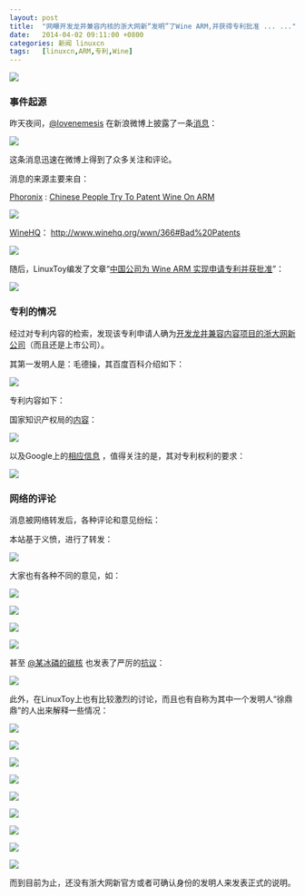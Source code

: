 ```yaml
---
layout: post
title:	"网曝开发龙井兼容内核的浙大网新“发明”了Wine ARM,并获得专利批准 ... ..."
date:	2014-04-02 09:11:00 +0800 
categories:	新闻 linuxcn 
tags:	[linuxcn,ARM,专利,Wine]
---
```



![](/Asserts/Images//attachment/album/201404/02/102303ksv05vpfpk4ssexu.jpg)


### 事件起源


昨天夜间，[@lovenemesis](http://weibo.com/lovenemesis?from=feed&loc=nickname "lovenemesis") 在新浪微博上披露了一条[消息](http://weibo.com/1139341480/ADGZtpLXK)：


![](/Asserts/Images//attachment/album/201404/02/081323mk1f3vlbvat26ls2.png)


这条消息迅速在微博上得到了众多关注和评论。


消息的来源主要来自：


[Phoronix](http://www.phoronix.com/scan.php?page=news_item&px=MTY0ODI) : [Chinese People Try To Patent Wine On ARM](http://www.phoronix.com/scan.php?page=news_item&px=MTY0ODI) 


![](/Asserts/Images//attachment/album/201404/02/081832zlyph6ygpfm6evqe.png)


[WineHQ](http://www.winehq.org/wwn/366#Bad%20Patents)： <http://www.winehq.org/wwn/366#Bad%20Patents>


![](/Asserts/Images//attachment/album/201404/02/081838p77vvz1puhu7qdn7.png)


随后，LinuxToy编发了文章“[中国公司为 Wine ARM 实现申请专利并获批准](https://linuxtoy.org/archives/chinese-applied-patent-about-wine-arm-and-granted.html)”：


![](/Asserts/Images//attachment/album/201404/02/082218tzdd0hj9mdz9xooj.png)


### 专利的情况


经过对专利内容的检索，发现该专利申请人确为[开发龙井兼容内容项目的浙大网新公司](http://www.cnbeta.com/articles/78879.htm)（而且还是上市公司）。


其第一发明人是：毛德操，其百度百科介绍如下：


![](/Asserts/Images//attachment/album/201404/02/083133lqy2udxubaxsd6qz.png)


专利内容如下：


国家知识产权局的[内容](http://211.157.104.87:8080/sipo/zljs/hyjs-yx-new.jsp?recid=CN201110173679.0&leixin=fmzl&title=%D4%DAARM%B4%A6%C0%ED%C6%F7%C9%CF%CA%B5%CF%D6Wine%B9%B9%BD%A8%B9%A4%BE%DF%D2%C6%D6%B2%B5%C4%B7%BD%B7%A8&ipc=G06F9/44(2006.01)I#)：


![](/Asserts/Images//attachment/album/201404/02/083938qt3d3z33rjrfjbx3.png)


以及Google上的[相应信息](https://www.google.com/patents/CN102364433B?cl=zh) ，值得关注的是，其对专利权利的要求：


![](/Asserts/Images//attachment/album/201404/02/084444lfxwswwlbsf1vmwp.png)


 


### 网络的评论


消息被网络转发后，各种评论和意见纷纭：


本站基于义愤，进行了转发：


![](/Asserts/Images//attachment/album/201404/02/083132bzyjlrhe5fs4jdlj.png)


大家也有各种不同的意见，如：


![](/Asserts/Images//attachment/album/201404/02/084929w7zndtot4dcytkte.png)


![](/Asserts/Images//attachment/album/201404/02/084929fvtdstyc9scdk8wn.png)


![](/Asserts/Images//attachment/album/201404/02/084930hwp4qwoepaazaog4.png)


![](/Asserts/Images//attachment/album/201404/02/084931mx7u5u7gd7ud1dnt.png)


甚至 [@某冰磷的碳核](http://weibo.com/easternheart?from=feed&loc=nickname "某冰磷的碳核") 也发表了严厉的[抗议](http://weibo.com/2267509822/ADJ4F59CJ)：


![](/Asserts/Images//attachment/album/201404/02/090737laoskzb2is55oo9z.png)


此外，在LinuxToy上也有比较激烈的讨论，而且也有自称为其中一个发明人“徐鼎鼎”的人出来解释一些情况：


![](/Asserts/Images//attachment/album/201404/02/085903ejo31ob1dos8v9j1.png)


![](/Asserts/Images//attachment/album/201404/02/085927aocjocvtc7b7ub0x.png)


![](/Asserts/Images//attachment/album/201404/02/085930l24oxjzxr0o1o1ii.png)


![](/Asserts/Images//attachment/album/201404/02/085931dnp16jjvi11fqyu1.png)


![](/Asserts/Images//attachment/album/201404/02/085938a83cz83pl18ma8by.png)


![](/Asserts/Images//attachment/album/201404/02/085950qienunkonhc3m37m.png)


![](/Asserts/Images//attachment/album/201404/02/085951do1b9onvfz2fn7fi.png)


![](/Asserts/Images//attachment/album/201404/02/085953dge21f8wnl9l1gv1.png)


![](/Asserts/Images//attachment/album/201404/02/085954uvn41ey1tllzkkvf.png)


而到目前为止，还没有浙大网新官方或者可确认身份的发明人来发表正式的说明。
